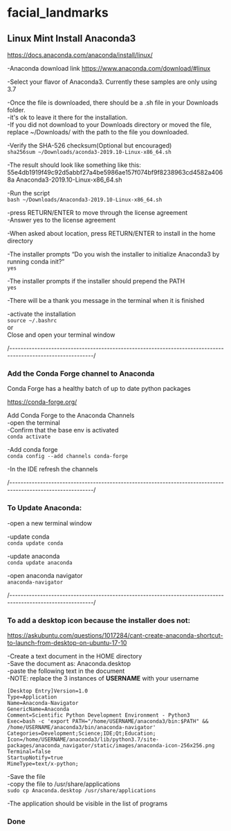 # facial_landmarks

## Linux Mint Install Anaconda3

https://docs.anaconda.com/anaconda/install/linux/

-Anaconda download link 
https://www.anaconda.com/download/#linux

-Select your flavor of Anaconda3. Currently these samples are only using 3.7

-Once the file is downloaded, there should be a .sh file in your Downloads folder.  
-it's ok to leave it there for the installation.  
-If you did not download to your Downloads directory or moved the file, replace ~/Downloads/ with the path to the file you downloaded.  

-Verify the SHA-526 checksum(Optional but encouraged)  
`sha256sum ~/Downloads/aconda3-2019.10-Linux-x86_64.sh`

-The result should look like something like this:  
55e4db1919f49c92d5abbf27a4be5986ae157f074bf9f8238963cd4582a4068a  Anaconda3-2019.10-Linux-x86_64.sh

-Run the script  
`bash ~/Downloads/Anaconda3-2019.10-Linux-x86_64.sh`

-press RETURN/ENTER to move through the license agreement  
-Answer yes to the license agreement

-When asked about location, press RETURN/ENTER to install in the home directory

-The installer prompts “Do you wish the installer to initialize Anaconda3 by running conda init?”  
`yes`

-The installer prompts if the installer should prepend the PATH  
`yes`

-There will be a thank you message in the terminal when it is finished  

-activate the installation  
`source ~/.bashrc`  
or  
Close and open your terminal window

/------------------------------------------------------------------------------------------------------------/

### Add the Conda Forge channel to Anaconda
Conda Forge has a healthy batch of up to date python packages

https://conda-forge.org/

Add Conda Forge to the Anaconda Channels  
-open the terminal  
-Confirm that the base env is activated  
`conda activate`

-Add conda forge  
`conda config --add channels conda-forge`

-In the IDE refresh the channels

/------------------------------------------------------------------------------------------------------------/

### To Update Anaconda:
-open a new terminal window

-update conda  
`conda update conda`

-update anaconda  
`conda update anaconda`

-open anaconda navigator  
`anaconda-navigator`

/------------------------------------------------------------------------------------------------------------/

### To add a desktop icon because the installer does not:  
https://askubuntu.com/questions/1017284/cant-create-anaconda-shortcut-to-launch-from-desktop-on-ubuntu-17-10

-Create a text document in the HOME directory  
-Save the document as: Anaconda.desktop  
-paste the following text in the document  
-NOTE: replace the 3 instances of **USERNAME** with your username  

```
[Desktop Entry]Version=1.0  
Type=Application  
Name=Anaconda-Navigator  
GenericName=Anaconda  
Comment=Scientific Python Development Environment - Python3  
Exec=bash -c 'export PATH="/home/USERNAME/anaconda3/bin:$PATH" && /home/USERNAME/anaconda3/bin/anaconda-navigator'  
Categories=Development;Science;IDE;Qt;Education;  
Icon=/home/USERNAME/anaconda3/lib/python3.7/site-packages/anaconda_navigator/static/images/anaconda-icon-256x256.png  
Terminal=false  
StartupNotify=true  
MimeType=text/x-python;
```  

-Save the file  
-copy the file to /usr/share/applications  
`sudo cp Anaconda.desktop /usr/share/applications`  

-The application should be visible in the list of programs  

### Done

